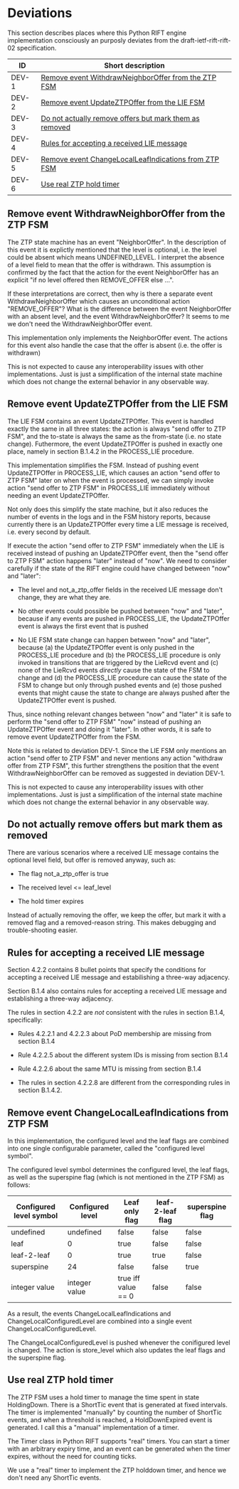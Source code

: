 # Deviations

This section describes places where this Python RIFT engine implementation consciously an purposly deviates from the draft-ietf-rift-rift-02 specification.

| ID | Short description |
| --- | --- |
| DEV-1 | [Remove event WithdrawNeighborOffer from the ZTP FSM](#remove-event-withdrawneighboroffer-from-the-ztp-fsm) |
| DEV-2 | [Remove event UpdateZTPOffer from the LIE FSM](#remove-event-updateztpoffer-from-the-lie-fsm) |
| DEV-3 | [Do not actually remove offers but mark them as removed](#do-not-actually-remove-offers-but-mark-them-as-removed) |
| DEV-4 | [Rules for accepting a received LIE message](#rules-for-accepting-a-received-lie-message)
| DEV-5 | [Remove event ChangeLocalLeafIndications from ZTP FSM](#remove-event-changelocalleafindications-from-ztp-fsm) |
| DEV-6 | [Use real ZTP hold timer](#use-real-ztp-hold-timer) |

## Remove event WithdrawNeighborOffer from the ZTP FSM

The ZTP state machine has an event "NeighborOffer". In the description of this event it is explictly mentioned that the level is optional, i.e. the level could be absent which means UNDEFINED_LEVEL. I interpret the absence of a level field to mean that the offer is withdrawn. This assumption is confirmed by the fact that the action for the event NeighborOffer has an explicit "if no level offered then REMOVE_OFFER else ...". 

If these interpretations are correct, then why is there a separate event WithdrawNeighborOffer which causes an unconditional action "REMOVE_OFFER"? What is the difference between the event NeighborOffer with an absent level, and the event WithdrawNeighborOffer? It seems to me we don't need the WithdrawNeighborOffer event.

This implementation only implements the NeighborOffer event. The actions for this event also handle the case that the offer is absent (i.e. the offer is withdrawn)

This is not expected to cause any interoperability issues with other implementations. Just is just a simplification of the internal state machine which does not change the external behavior in any observable way.

## Remove event UpdateZTPOffer from the LIE FSM

The LIE FSM contains an event UpdateZTPOffer. This event is handled exactly the same in all three states: the action is always "send offer to ZTP FSM", and the to-state is always the same as the from-state (i.e. no state change). Futhermore, the event UpdateZTPOffer is pushed in exactly one place, namely in section B.1.4.2 in the PROCESS_LIE procedure.

This implementation simplifies the FSM. Instead of pushing event UpdateZTPOffer in PROCESS_LIE, which causes an action "send offer to ZTP FSM" later on when the event is processed, we can simply invoke action "send offer to ZTP FSM" in PROCESS_LIE immediately without needing an event UpdateZTPOffer.

Not only does this simplify the state machine, but it also reduces the number of events in the logs  and in the FSM history reports, because currently there is an UpdateZTPOffer every time a LIE message is received, i.e. every second by default.

If execute the action "send offer to ZTP FSM" immediately when the LIE is received instead of pushing an UpdateZTPOffer event, then the "send offer to ZTP FSM" action happens "later" instead of "now". We need to consider carefully if the state of the RIFT engine could have changed between "now" and "later":

* The level and not_a_ztp_offer fields in the received LIE message don't change, they are what they are.

* No other events could possible be pushed between "now" and "later", because if any events are pushed in PROCESS_LIE, the UpdateZTPOffer event is always the first event that is pushed

* No LIE FSM state change can happen between "now" and "later", because (a) the UpdateZTPOffer event is only pushed in the PROCESS_LIE procedure and (b) the PROCESS_LIE procedure is only invoked in transitions that are triggered by the LieRcvd event and (c) none of the LieRcvd events *directly* cause the state of the FSM to change and (d) the PROCESS_LIE procedure can cause the state of the FSM to change but only through pushed events and (e) those pushed events that might cause the state to change are always pushed after the UpdateZTPOffer event is pushed.

Thus, since nothing relevant changes between "now" and "later" it is safe to perform the "send offer to ZTP FSM" "now" instead of pushing an UpdateZTPOffer event and doing it "later". In other words, it is safe to remove event UpdateZTPOffer from the FSM.

Note this is related to deviation DEV-1. Since the LIE FSM only mentions an action "send offer to ZTP FSM" and never mentions any action "withdraw offer from ZTP FSM", this further strengthens the position that the event WithdrawNeighborOffer can be removed as suggested in deviation DEV-1.

This is not expected to cause any interoperability issues with other implementations. Just is just a simplification of the internal state machine which does not change the external behavior in any observable way.

## Do not actually remove offers but mark them as removed

There are various scenarios where a received LIE message contains the optional level field, but offer is removed anyway, such as:

* The flag not_a_ztp_offer is true

* The received level <= leaf_level

* The hold timer expires

Instead of actually removing the offer, we keep the offer, but mark it with a removed flag and a removed-reason string. This makes debugging and trouble-shooting easier.

## Rules for accepting a received LIE message

Section 4.2.2 contains 8 bullet points that specify the conditions for accepting a received LIE message and estabilishing a three-way adjacency.

Section B.1.4 also contains rules for accepting a received LIE message and establishing a three-way adjacency.

The rules in section 4.2.2 are *not* consistent with the rules in section B.1.4, specifically:

* Rules 4.2.2.1 and 4.2.2.3 about PoD membership are missing from section B.1.4

* Rule 4.2.2.5 about the different system IDs is missing from section B.1.4

* Rule 4.2.2.6 about the same MTU is missing from section B.1.4

* The rules in section 4.2.2.8 are different from the corresponding rules in section B.1.4.2.

## Remove event ChangeLocalLeafIndications from ZTP FSM

In this implementation, the configured level and the leaf flags are combined into one single configurable parameter, called the "configured level symbol".

The configured level symbol determines the configured level, the leaf flags, as well as the superspine flag (which is not mentioned in the ZTP FSM) as follows:

| Configured level symbol | Configured level | Leaf only flag | leaf-2-leaf flag | superspine flag |
| --- | ---| --- | --- | --- |
| undefined | undefined | false | false | false |
| leaf | 0 | true | false | false |
| leaf-2-leaf | 0 | true | true | false |
| superspine | 24 | false | false | true |
| integer value | integer value | true iff value == 0 | false | false |

As a result, the events ChangeLocalLeafIndications and ChangeLocalConfiguredLevel are combined into a single event ChangeLocalConfiguredLevel.

The ChangeLocalConfiguredLevel is pushed whenever the conifigured level is changed. The action is store_level which also updates the leaf flags and the superspine flag.

## Use real ZTP hold timer

The ZTP FSM uses a hold timer to manage the time spent in state HoldingDown. There is a ShortTic event that is generated at fixed intervals. The timer is implemented "manually" by counting the number of ShortTic events, and when a threshold is reached, a HoldDownExpired event is generated. I call this a "manual" implementation of a timer.

The Timer class in Python RIFT supports "real" timers. You can start a timer with an arbitrary expiry time, and an event can be generated when the timer expires, without the need for counting ticks.

We use a "real" timer to implement the ZTP holddown timer, and hence we don't need any ShortTic events.

